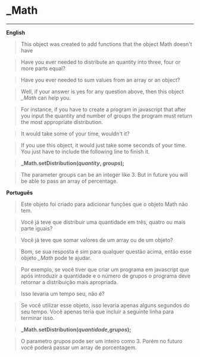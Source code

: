 _Math
=======

----------
**English**

> This object was created to add functions that the object Math doesn't have

> Have you ever needed to distribute an quantity into three, four or more parts equal?

> Have you ever needed to sum values from an array or an object?
 
> Well, if your answer is yes for any question above, then this object *_Math* can help you. 

> For instance, if you have to create a program in javascript that after you input the quantity and number of groups the program must return the most appropriate distribution.

> It would take some of your time, wouldn't it?

> If you use this object, it would just take some seconds of your time. You just have to include the following line to finish it.

>   **_Math.setDistribution(*quantity*, *groups*);**

>   The parameter groups can be an integer like 3. But in future you will be able to pass an array of percentage.


**Português**

> Este objeto foi criado para adicionar funções que o objeto Math não tem.

> Você já teve que distribuir uma quantidade em três, quatro ou mais parte iguais?

> Você já teve que somar valores de um array ou de um objeto?
    
> Bom, se sua resposta é sim para qualquer questão acima, então esse objeto *_Math* pode te ajudar.

> Por exemplo, se você tiver que criar um programa em javascript que após introduzir a quantidade e o número de grupos o programa deve retornar a distribuição mais apropriada.

> Isso levaria um tempo seu, não é?

> Se você utilizar esse objeto, isso levaria apenas alguns segundos do seu tempo. Você apenas teria que incluir a seguinte linha para terminar isso.

> **_Math.setDistribution(*quantidade*,*grupos*);**

> O parametro grupos pode ser um inteiro como 3. Porém no futuro você poderá passar um array de porcentagem.